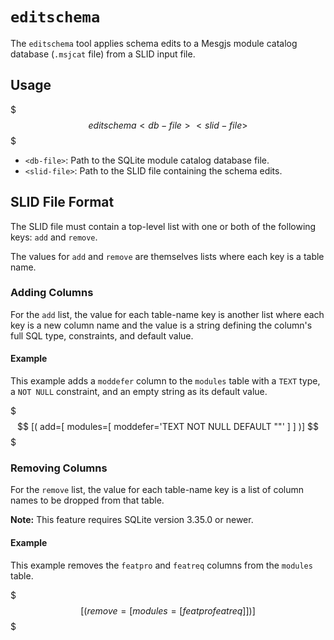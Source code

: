 # `editschema`

The `editschema` tool applies schema edits to a Mesgjs module catalog database (`.msjcat` file) from a SLID input file.

## Usage

$$$
editschema <db-file> <slid-file>
$$$

-   `<db-file>`: Path to the SQLite module catalog database file.
-   `<slid-file>`: Path to the SLID file containing the schema edits.

## SLID File Format

The SLID file must contain a top-level list with one or both of the following keys: `add` and `remove`.

The values for `add` and `remove` are themselves lists where each key is a table name.

### Adding Columns

For the `add` list, the value for each table-name key is another list where each key is a new column name and the value is a string defining the column's full SQL type, constraints, and default value.

#### Example

This example adds a `moddefer` column to the `modules` table with a `TEXT` type, a `NOT NULL` constraint, and an empty string as its default value.

$$$
[(
  add=[
    modules=[
      moddefer='TEXT NOT NULL DEFAULT ""'
    ]
  ]
)]
$$$

### Removing Columns

For the `remove` list, the value for each table-name key is a list of column names to be dropped from that table.

**Note:** This feature requires SQLite version 3.35.0 or newer.

#### Example

This example removes the `featpro` and `featreq` columns from the `modules` table.

$$$
[(
  remove=[
    modules=[
      featpro
      featreq
    ]
  ]
)]
$$$